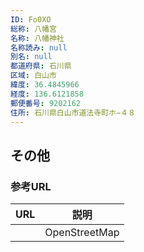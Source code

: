 ```yaml
---
ID: Fo0XO
総称: 八幡宮
名称: 八幡神社
名称読み: null
別名: null
都道府県: 石川県
区域: 白山市
緯度: 36.4845966
経度: 136.6121858
郵便番号: 9202162
住所: 石川県白山市道法寺町ホ−４８
---
```


## その他

### 参考URL

| URL | 説明          |
| --- | ------------- |
|     | OpenStreetMap |
